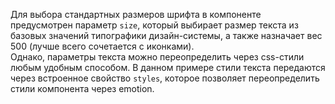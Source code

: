 Для выбора стандартных размеров шрифта в компоненте предусмотрен параметр `size`, 
который выбирает размер текста из базовых значений типографики дизайн-системы, 
а также назначает вес 500 (лучше всего сочетается с иконками).  
Однако, параметры текста можно переопределить через css-стили любым удобным способом.
В данном примере стили текста передаются через встроенное свойство `styles`, 
которое позволяет переопределить стили компонента через emotion.
